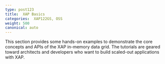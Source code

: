 ```yaml
---
type: post123
title:  XAP Basics
categories:  XAP122GS, OSS
weight: 500
canonical: auto
---
```


This section provides some hands-on examples to demonstrate the core concepts and APIs of the XAP in-memory data grid. The tutorials are geared toward architects and developers who want to build scaled-out applications with XAP.

<!--
minitoc
-->

